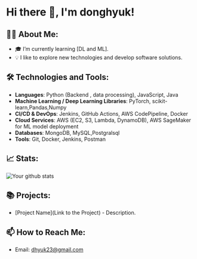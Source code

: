 # Hi there 👋, I'm donghyuk!

## 👨‍💻 About Me:
- 🎓 I’m currently learning [DL and ML].
- 💡 I like to explore new technologies and develop software solutions.

## 🛠 Technologies and Tools:
- **Languages**: Python (Backend , data processing), JavaScript, Java
- **Machine Learning / Deep Learning Libraries**: PyTorch, scikit-learn,Pandas,Numpy
- **CI/CD & DevOps**: Jenkins, GitHub Actions, AWS CodePipeline, Docker
- **Cloud Services**: AWS (EC2, S3, Lambda, DynamoDB), AWS SageMaker for ML model deployment
- **Databases**: MongoDB, MySQL,Postgralsql
- **Tools**: Git, Docker, Jenkins, Postman


## 📈 Stats:

![Your github stats](https://github-readme-stats.vercel.app/api?username=dhyuk54&show_icons=true&theme=radical)

## 📚 Projects:
- [Project Name](Link to the Project) - Description.

## 📫 How to Reach Me:
- Email: dhyuk23@gmail.com

